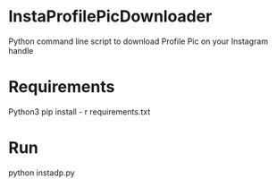 # InstaProfilePicDownloader
Python command line script to download Profile Pic on your Instagram handle

# Requirements
Python3
pip install - r requirements.txt

# Run 
python instadp.py
